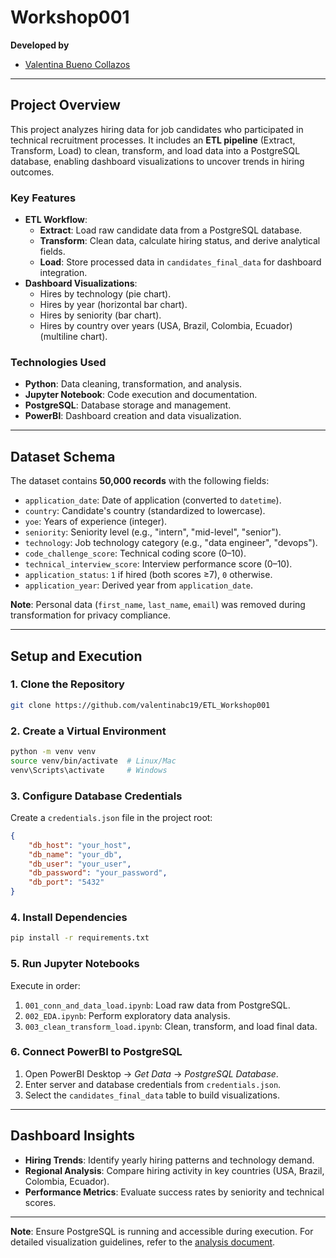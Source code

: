 # Workshop001

**Developed by**  
* [Valentina Bueno Collazos](https://github.com/valentinabc19)  

---

## **Project Overview**  
This project analyzes hiring data for job candidates who participated in technical recruitment processes. It includes an **ETL pipeline** (Extract, Transform, Load) to clean, transform, and load data into a PostgreSQL database, enabling dashboard visualizations to uncover trends in hiring outcomes.  

### **Key Features**  
- **ETL Workflow**:  
  - **Extract**: Load raw candidate data from a PostgreSQL database.  
  - **Transform**: Clean data, calculate hiring status, and derive analytical fields.  
  - **Load**: Store processed data in `candidates_final_data` for dashboard integration.  
- **Dashboard Visualizations**:  
  - Hires by technology (pie chart).  
  - Hires by year (horizontal bar chart).  
  - Hires by seniority (bar chart).  
  - Hires by country over years (USA, Brazil, Colombia, Ecuador) (multiline chart).  

### **Technologies Used**  
- **Python**: Data cleaning, transformation, and analysis.  
- **Jupyter Notebook**: Code execution and documentation.  
- **PostgreSQL**: Database storage and management.  
- **PowerBI**: Dashboard creation and data visualization.  

---

## **Dataset Schema**  
The dataset contains **50,000 records** with the following fields:  
- `application_date`: Date of application (converted to `datetime`).  
- `country`: Candidate's country (standardized to lowercase).  
- `yoe`: Years of experience (integer).  
- `seniority`: Seniority level (e.g., "intern", "mid-level", "senior").  
- `technology`: Job technology category (e.g., "data engineer", "devops").  
- `code_challenge_score`: Technical coding score (0–10).  
- `technical_interview_score`: Interview performance score (0–10).  
- `application_status`: `1` if hired (both scores ≥7), `0` otherwise.  
- `application_year`: Derived year from `application_date`.  

**Note**: Personal data (`first_name`, `last_name`, `email`) was removed during transformation for privacy compliance.  

---

## **Setup and Execution**  

### **1. Clone the Repository**  
```bash  
git clone https://github.com/valentinabc19/ETL_Workshop001
```  

### **2. Create a Virtual Environment**  
```bash  
python -m venv venv  
source venv/bin/activate  # Linux/Mac  
venv\Scripts\activate     # Windows  
```  

### **3. Configure Database Credentials**  
Create a `credentials.json` file in the project root:  
```json  
{  
    "db_host": "your_host",  
    "db_name": "your_db",  
    "db_user": "your_user",  
    "db_password": "your_password",  
    "db_port": "5432"  
}  
```  

### **4. Install Dependencies**  
```bash  
pip install -r requirements.txt  
```  

### **5. Run Jupyter Notebooks**  
Execute in order:  
1. `001_conn_and_data_load.ipynb`: Load raw data from PostgreSQL.  
2. `002_EDA.ipynb`: Perform exploratory data analysis.  
3. `003_clean_transform_load.ipynb`: Clean, transform, and load final data.  

### **6. Connect PowerBI to PostgreSQL**  
1. Open PowerBI Desktop → *Get Data* → *PostgreSQL Database*.  
2. Enter server and database credentials from `credentials.json`.  
3. Select the `candidates_final_data` table to build visualizations.  

---

## **Dashboard Insights**  
- **Hiring Trends**: Identify yearly hiring patterns and technology demand.  
- **Regional Analysis**: Compare hiring activity in key countries (USA, Brazil, Colombia, Ecuador).  
- **Performance Metrics**: Evaluate success rates by seniority and technical scores.  

---

**Note**: Ensure PostgreSQL is running and accessible during execution. For detailed visualization guidelines, refer to the [analysis document](link-to-analysis.md).  
```
